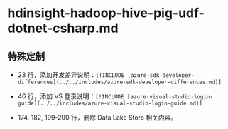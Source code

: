 # hdinsight-hadoop-hive-pig-udf-dotnet-csharp.md

## 特殊定制

* 23 行，添加开发差异说明：`[!INCLUDE [azure-sdk-developer-differences](../../includes/azure-sdk-developer-differences.md)]`

* 46 行，添加 VS 登录说明：`[!INCLUDE [azure-visual-studio-login-guide](../../includes/azure-visual-studio-login-guide.md)]`

* 174, 182, 199-200 行，删除 Data Lake Store 相关内容。